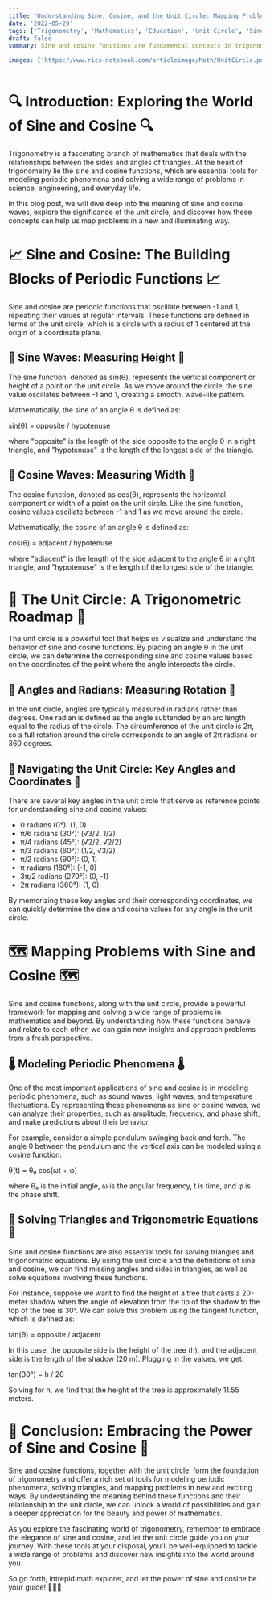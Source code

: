 ```yaml
---
title: 'Understanding Sine, Cosine, and the Unit Circle: Mapping Problems in a New Light 🌌'
date: '2022-05-29'
tags: ['Trigonometry', 'Mathematics', 'Education', 'Unit Circle', 'Sine', 'Cosine']
draft: false
summary: Sine and cosine functions are fundamental concepts in trigonometry that help us model periodic phenomena. By understanding these functions and their relationship to the unit circle, we can map problems in a new way and gain valuable insights into the world around us.

images: ['https://www.rics-notebook.com/articleimage/Math/UnitCircle.png']
---
```


# 🔍 Introduction: Exploring the World of Sine and Cosine 🔍

Trigonometry is a fascinating branch of mathematics that deals with the relationships between the sides and angles of triangles. At the heart of trigonometry lie the sine and cosine functions, which are essential tools for modeling periodic phenomena and solving a wide range of problems in science, engineering, and everyday life.

In this blog post, we will dive deep into the meaning of sine and cosine waves, explore the significance of the unit circle, and discover how these concepts can help us map problems in a new and illuminating way.

# 📈 Sine and Cosine: The Building Blocks of Periodic Functions 📈

Sine and cosine are periodic functions that oscillate between -1 and 1, repeating their values at regular intervals. These functions are defined in terms of the unit circle, which is a circle with a radius of 1 centered at the origin of a coordinate plane.

## 🌊 Sine Waves: Measuring Height 🌊

The sine function, denoted as sin(θ), represents the vertical component or height of a point on the unit circle. As we move around the circle, the sine value oscillates between -1 and 1, creating a smooth, wave-like pattern.

Mathematically, the sine of an angle θ is defined as:

sin(θ) = opposite / hypotenuse

where "opposite" is the length of the side opposite to the angle θ in a right triangle, and "hypotenuse" is the length of the longest side of the triangle.

## 🌉 Cosine Waves: Measuring Width 🌉

The cosine function, denoted as cos(θ), represents the horizontal component or width of a point on the unit circle. Like the sine function, cosine values oscillate between -1 and 1 as we move around the circle.

Mathematically, the cosine of an angle θ is defined as:

cos(θ) = adjacent / hypotenuse

where "adjacent" is the length of the side adjacent to the angle θ in a right triangle, and "hypotenuse" is the length of the longest side of the triangle.

# 🎯 The Unit Circle: A Trigonometric Roadmap 🎯

The unit circle is a powerful tool that helps us visualize and understand the behavior of sine and cosine functions. By placing an angle θ in the unit circle, we can determine the corresponding sine and cosine values based on the coordinates of the point where the angle intersects the circle.

## 📐 Angles and Radians: Measuring Rotation 📐

In the unit circle, angles are typically measured in radians rather than degrees. One radian is defined as the angle subtended by an arc length equal to the radius of the circle. The circumference of the unit circle is 2π, so a full rotation around the circle corresponds to an angle of 2π radians or 360 degrees.

## 🧭 Navigating the Unit Circle: Key Angles and Coordinates 🧭

There are several key angles in the unit circle that serve as reference points for understanding sine and cosine values:

- 0 radians (0°): (1, 0)
- π/6 radians (30°): (√3/2, 1/2)
- π/4 radians (45°): (√2/2, √2/2)
- π/3 radians (60°): (1/2, √3/2)
- π/2 radians (90°): (0, 1)
- π radians (180°): (-1, 0)
- 3π/2 radians (270°): (0, -1)
- 2π radians (360°): (1, 0)

By memorizing these key angles and their corresponding coordinates, we can quickly determine the sine and cosine values for any angle in the unit circle.

# 🗺️ Mapping Problems with Sine and Cosine 🗺️

Sine and cosine functions, along with the unit circle, provide a powerful framework for mapping and solving a wide range of problems in mathematics and beyond. By understanding how these functions behave and relate to each other, we can gain new insights and approach problems from a fresh perspective.

## 🌡️ Modeling Periodic Phenomena 🌡️

One of the most important applications of sine and cosine is in modeling periodic phenomena, such as sound waves, light waves, and temperature fluctuations. By representing these phenomena as sine or cosine waves, we can analyze their properties, such as amplitude, frequency, and phase shift, and make predictions about their behavior.

For example, consider a simple pendulum swinging back and forth. The angle θ between the pendulum and the vertical axis can be modeled using a cosine function:

θ(t) = θ₀ cos(ωt + φ)

where θ₀ is the initial angle, ω is the angular frequency, t is time, and φ is the phase shift.

## 🌉 Solving Triangles and Trigonometric Equations 🌉

Sine and cosine functions are also essential tools for solving triangles and trigonometric equations. By using the unit circle and the definitions of sine and cosine, we can find missing angles and sides in triangles, as well as solve equations involving these functions.

For instance, suppose we want to find the height of a tree that casts a 20-meter shadow when the angle of elevation from the tip of the shadow to the top of the tree is 30°. We can solve this problem using the tangent function, which is defined as:

tan(θ) = opposite / adjacent

In this case, the opposite side is the height of the tree (h), and the adjacent side is the length of the shadow (20 m). Plugging in the values, we get:

tan(30°) = h / 20

Solving for h, we find that the height of the tree is approximately 11.55 meters.

# 🎉 Conclusion: Embracing the Power of Sine and Cosine 🎉

Sine and cosine functions, together with the unit circle, form the foundation of trigonometry and offer a rich set of tools for modeling periodic phenomena, solving triangles, and mapping problems in new and exciting ways. By understanding the meaning behind these functions and their relationship to the unit circle, we can unlock a world of possibilities and gain a deeper appreciation for the beauty and power of mathematics.

As you explore the fascinating world of trigonometry, remember to embrace the elegance of sine and cosine, and let the unit circle guide you on your journey. With these tools at your disposal, you'll be well-equipped to tackle a wide range of problems and discover new insights into the world around you.

So go forth, intrepid math explorer, and let the power of sine and cosine be your guide! 🧭📐🌿
